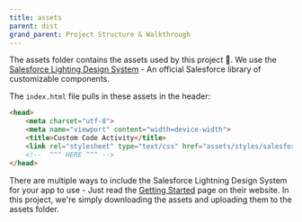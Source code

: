 ```yaml
---
title: assets
parent: dist
grand_parent: Project Structure & Walkthrough
--- 
```


The assets folder contains the assets used by this project 🎨. We use the [Salesforce Lighting Design System](https://www.lightningdesignsystem.com/) - An official Salesforce library of customizable components.  

The ```index.html``` file pulls in these assets in the header: 
```html
<head>
    <meta charset="utf-8">
    <meta name="viewport" content="width=device-width">
    <title>Custom Code Activity</title>
    <link rel="stylesheet" type="text/css" href="assets/styles/salesforce-lightning-design-system.css" >     
    <!--  ^^^ HERE ^^^ --> 
</head>
```

There are multiple ways to include the Salesforce Lightning Design System for your app to use - Just read the [Getting Started](https://www.lightningdesignsystem.com/getting-started/) page on their website. In this project, we're simply downloading the assets and uploading them to the assets folder.
